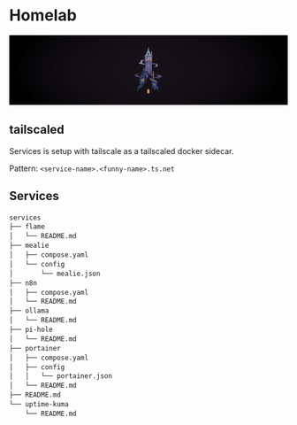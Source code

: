 # Homelab

![tower](/docs/images/tower.png)

## tailscaled

Services is setup with tailscale as a tailscaled docker sidecar.

Pattern: `<service-name>.<funny-name>.ts.net`

## Services

```bash
services
├── flame
│   └── README.md
├── mealie
│   ├── compose.yaml
│   └── config
│       └── mealie.json
├── n8n
│   ├── compose.yaml
│   └── README.md
├── ollama
│   └── README.md
├── pi-hole
│   └── README.md
├── portainer
│   ├── compose.yaml
│   ├── config
│   │   └── portainer.json
│   └── README.md
├── README.md
└── uptime-kuma
    └── README.md
```
